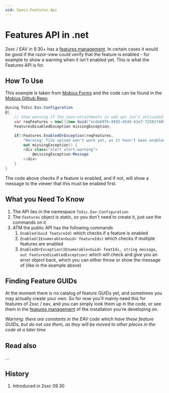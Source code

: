 ```yaml
---
uid: Specs.Features.Api
---
```

# Features API in .net

2sxc / EAV in 9.30+ has a [features management](https://2sxc.org/en/blog/post/new-features-management-in-2sxc-9-30). In certain cases it would be good if the razor-view could verify that the feature is enabled - for example to show a warning when it isn't enabled yet. This is what the Features API is for.

## How To Use

This example is taken from [Mobius Forms](xref:App.Mobius) and the code can be found in the [Mobius Github Repo](https://github.com/2sic/app-mobius-forms/blob/master/_Shared-Feature-UploadInAdam.cshtml).

```cs
@using ToSic.Eav.Configuration
@{
    // show warning if the save-attachments in web api isn't activated
    var reqFeatures = new[]{new Guid("ecdab0f6-4692-4544-b1e7-72581f489f6a")};
    FeaturesDisabledException missingException;

    if(!Features.EnabledOrException(reqFeatures,
        "Warning: file upload won't work yet, as it hasn't been enabled.",
        out missingException)) {
        <div class="alert alert-warning">
            @missingException.Message
        </div>
    }
}
```

The code above checks if a feature is enabled, and if not, will show a message to the viewer that this must be enabled first.

## What you Need To Know

1. The API lies in the namespace `ToSic.Eav.Configuration`
1. The `Features` object is static, so you don't need to create it, just use the commands on it
1. ATM the public API has the following commands
    1. `Enabled(Guid featureId)` which checks if a feature is enabled
    1. `Enabled(IEnumerable<Guid> featureIds)` which checks if multiple features are enabled
    1. `EnabledOrException(IEnumerable<Guid> featIds, string message, out FeaturesDisabledException)` which will check and give you an error object back, which you can either throw or show the message of (like in the example above)

## Finding Feature GUIDs

At the moment there is no catalog of feature GUIDs yet, and sometimes you may actually create your own. So for now you'll mainly need this for features of 2sxc / eav, and you can simply look them up in the code, or see them in the [features management](https://2sxc.org/en/blog/post/new-features-management-in-2sxc-9-30) of the installation you're developing on.

_Warning: there are constants in the EAV code which have these feature GUIDs, but do not use them, as they will be moved to other places in the code at a later time_


## Read also

...

## History

1. Introduced in 2sxc 09.30
